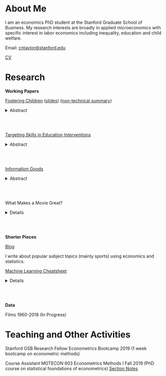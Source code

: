 # About Me

I am an economics PhD student at the Stanford Graduate School of Business. My research interests are broadly in applied microeconomics with specific interest in labor economics including inequality, education and child welfare.

Email: <cntaylor@stanford.edu>

[CV](./pdfs/cntaylor_cv_2019.pdf)

# Research

**Working Papers**

[Fostering Children](./pdfs/foster.pdf) ([slides](./pdfs/foster_slides.pdf)) ([non-technical summary](./pdfs/foster-non-tech.pdf))

 <details>
   <summary>Abstract</summary>
  Foster families constitute a crucial input into foster care services. In this paper, a household
choice model is built to examine why households choose to be foster parents. The model is
motivated by the inability of classical altruism models to explain important facts about foster
families and children. In the model, children are costly and foster families get value from
taking care of foster children through the human capital of the foster child. The model links
a household’s decision to foster to their own fertility and wage and makes predictions about
which households have the highest willingness to foster based on these factors. The model’s
predictions find strong support in the data through instrumental variable strategies and the
model is able to rationalize many of the motivating facts. A simple form of the model is
jointly estimated to more directly compare and quantify the mechanisms. Sending the price of
biological children to infinity induces four times more foster families while sending the time
cost of foster children to 0 induces 50% more families. The model and data suggest
that foster children are not perfect substitutes for biological children. Alternative theories are
discussed in the context of the data and empirical results.
 </details>
 
 <br/><br/>

[Targeting Skills in Education Interventions](./pdfs/educ.pdf)

<details>
  <summary>Abstract</summary>
In this paper I explore optimal investments in basic and advanced skills in education interventions. I analyze two closely related and plausible models and show that the policy implications starkly differ between them. I apply my results to interpret the existing empirical evidence on education interventions. I show that my model suggests a “sufficient statistic” approach to guiding skill-targeting in education policy. I then develop a methodology to utilize this approach and apply it to mathematics (advanced skill) and self-esteem (basic skill) in the NLSY. The results show that the returns to skill likely reflect that the true state of the world is likely between the two stark viewpoints.
</details>

<br/><br/>

[Information Goods](./pdfs/info.pdf)

<details>
  <summary>Abstract</summary>
  I analyze a stylized model of information acquisition that treats each dimension of the state space as a distinct information good with a cost. I characterize when information sources are substittues and complements and show how adding costs provides new insights into how economic agents pick where they get information. I apply this model to a firm recruiting example to show how it produces new insights into information demand and the literature surrounding labor-replacing technology.
</details>

<br/><br/>

What Makes a Movie Great?

<details>
  <summary>Details</summary>
  I explore rich movie level data to understand the movie making "production function" and answer important questions in labor economics. 
</details>

<br/><br/>

**Shorter Pieces**

[Blog](./blog)

I write about popular subject topics (mainly sports) using economics and statistics. 

[Machine Learning Cheatsheet](./pdfs/ml_cheat.pdf)
<details>
  <summary>Details</summary>
  A machine learning cheatsheet to de-mystify some major machine learning methods for those with intermediate statistics and econometrics backgrounds. Also useful as a condensed reference for high-level overview of the methods.
</details>

<br/><br/>

**Data**

Films 1960-2018 (In Progress)


# Teaching and Other Activities

Stanford GSB Research Fellow Econometrics Bootcamp 2019 (1 week bootcamp on econometric methods)

Course Assistant MGTECON 603 Econometrics Methods I Fall 2019 (PhD course on statistical foundations of econometrics) [Section Notes](./pdfs/section_notes.pdf)
